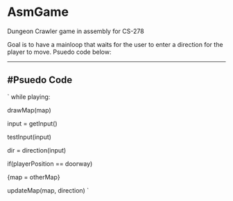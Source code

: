 
# AsmGame
Dungeon Crawler game in assembly for CS-278 

Goal is to have a mainloop that waits for the user to enter a direction for the player 
to move. Psuedo code below:

-----------
#Psuedo Code
-----------
`
while playing:

  drawMap(map)

  input = getInput()
  
  testInput(input)
  
  dir = direction(input)
  
  if(playerPosition == doorway)
  
  {map = otherMap}
  
  updateMap(map, direction)
`
